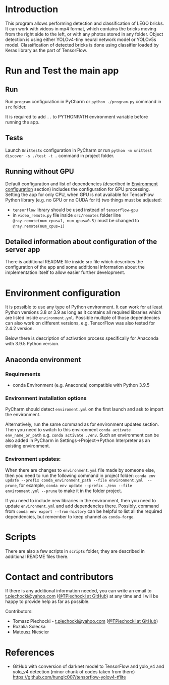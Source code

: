 # Introduction 
This program allows performing detection and classification of LEGO bricks. It can work with videos in mp4 format, which contains the bricks moving from the right side to the left, or with any photos stored in any folder.
Object detection is using either YOLOv4-tiny neural network model or YOLOv5s model. Classification of detected bricks is done using classifier loaded by Keras library as the part of TensorFlow.

# Run and Test the main app
## Run
Run `program` configuration in PyCharm or `python ./program.py` command in `src` folder.

It is required to add `..` to PYTHONPATH environment variable before running the app.

## Tests
Launch `Unittests` configuration in PyCharm or run `python -m unittest discover -s ./test -t .` command in project folder.

## Running without GPU
Default configuration and list of dependencies (described in [Environment configuration](#environment-configuration) section) includes the configuration for GPU processing. Setting the app for only CPU, when GPU is not available for TensorFlow Python library (e.g. no GPU or no CUDA for it) two things must be adjusted:
- `tensorflow` library should be used instead of `tensorflow-gpu`
- in `video_remote.py` file inside `src/remotes` folder line `@ray.remote(num_cpus=1, num_gpus=0.5)` must be changed to `@ray.remote(num_cpus=1)`


## Detailed information about configuration of the server app
There is additional README file inside src file which describes the configuration of the app and some additional information about the implementation itself to allow easier further development.

# Environment configuration
It is possible to use any type of Python environment. It can work for at least Python versions 3.8 or 3.9 as long as it contains all required libraries which are listed inside `environment.yml`. Possible multiple of those dependencies can also work on different versions, e.g. TensorFlow was also tested for 2.4.2 version.

Below there is description of activation process specifically for Anaconda with 3.9.5 Python version.
## Anaconda environment

### Requirements
- conda Environment (e.g. Anaconda) compatible with Python 3.9.5

### Environment installation options
PyCharm should detect `enviroment.yml` on the first launch and ask to import the environment.

Alternatively, run the same command as for environment updates section. Then you need to switch to this environment `conda activate env_name_or_path` e.g. `conda activate ./env`. Such an environment can be also added in PyCharm in Settings->Project->Python Interpreter as an existing environment.
    
### Environment updates:
When there are changes to `environment.yml` file made by someone else, then you need to run the following command in project folder:
`conda env update --prefix conda_environment_path --file environment.yml  --prune`, for example, `conda env update --prefix ./env --file environment.yml --prune` to make it in the folder project.

If you need to include new libraries in the environment, then you need to update `environment.yml` and add dependencies there. Possibly, command from `conda env export --from-history` can be helpful to list all the required dependencies, but remember to keep channel as `conda-forge`.

# Scripts
There are also a few scripts in `scripts` folder, they are described in additional README files there.

# Contact and contributors
If there is any additional information needed, you can write an email to t.piechocki@yahoo.com ([@TPiechocki at GitHub](https://github.com/TPiechocki)) at any time and I will be happy to provide help as far as possible.

Contributors:
- Tomasz Piechocki - t.piechocki@yahoo.com ([@TPiechocki at GitHub](https://github.com/TPiechocki))
- Rozalia Solecka
- Mateusz Nieścier

# References
- GitHub with conversion of darknet model to TensorFlow and yolo_v4 and yolo_v4 detection
(minor chunk of codes taken from there)
https://github.com/hunglc007/tensorflow-yolov4-tflite